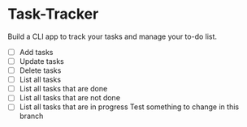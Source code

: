 # Task-Tracker
Build a CLI app to track your tasks and manage your to-do list.  

- [ ] Add tasks
- [ ] Update tasks
- [ ] Delete tasks
- [ ] List all tasks
- [ ] List all tasks that are done
- [ ] List all tasks that are not done
- [ ] List all tasks that are in progress
Test something to change in this branch